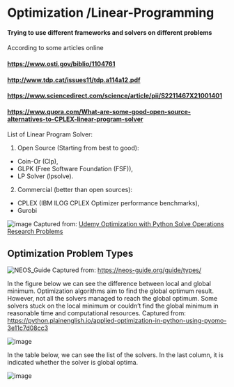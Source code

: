 # Optimization /Linear-Programming
#### Trying to use different frameworks and solvers on different problems


According to some articles online
#### https://www.osti.gov/biblio/1104761
#### http://www.tdp.cat/issues11/tdp.a114a12.pdf
#### https://www.sciencedirect.com/science/article/pii/S2211467X21001401
#### https://www.quora.com/What-are-some-good-open-source-alternatives-to-CPLEX-linear-program-solver

List of Linear Program Solver:


1.  Open Source (Starting from best to good):
  * Coin-Or (Clp),
  * GLPK (Free Software Foundation (FSF)),
  * LP Solver (lpsolve).
2. Commercial (better than open sources):
  * CPLEX (IBM ILOG CPLEX Optimizer performance benchmarks),
  * Gurobi 
  
 
  ![image](https://user-images.githubusercontent.com/42282750/187087105-16e4b690-e5e4-4d35-b02f-364fcd4297f2.png)
  Captured from: [Udemy Optimization with Python Solve Operations Research Problems](https://www.udemy.com/course/optimization-with-python-linear-nonlinear-and-cplex-gurobi/)

## Optimization Problem Types
![NEOS_Guide](https://user-images.githubusercontent.com/42282750/188330610-fbdb0871-2aff-47a5-b099-f5029795e3f2.jpg)
Captured from: https://neos-guide.org/guide/types/

In the figure below we can see the difference between local and global minimum. Optimization algorithms aim to find the global optimum result. However, not all the solvers managed to reach the global optimum. Some solvers stuck on the local minimum or couldn’t find the global minimum in reasonable time and computational resources.
Captured from: https://python.plainenglish.io/applied-optimization-in-python-using-pyomo-3e11c7d08cc3

![image](https://user-images.githubusercontent.com/42282750/188334476-520febc7-4977-49b9-b48c-7fa8fb40acca.png)

In the table below, we can see the list of the solvers. In the last column, it is indicated whether the solver is global optima.

![image](https://user-images.githubusercontent.com/42282750/188334483-b544e360-d5f5-43c5-9b20-ed708f37be9d.png)

